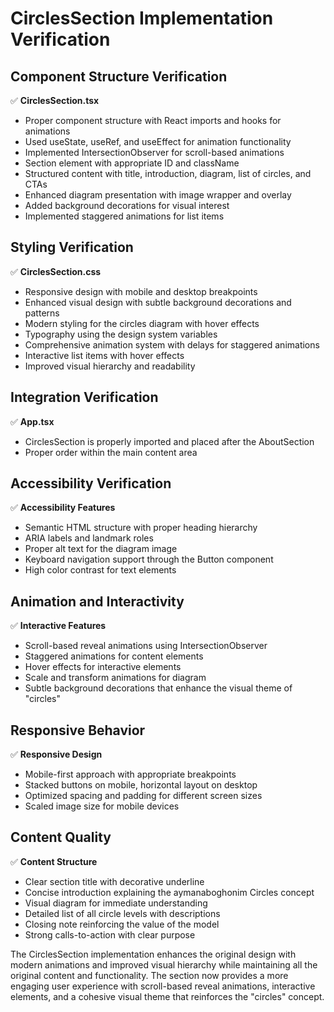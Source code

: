 # CirclesSection Implementation Verification

## Component Structure Verification

✅ **CirclesSection.tsx**
- Proper component structure with React imports and hooks for animations
- Used useState, useRef, and useEffect for animation functionality
- Implemented IntersectionObserver for scroll-based animations
- Section element with appropriate ID and className
- Structured content with title, introduction, diagram, list of circles, and CTAs
- Enhanced diagram presentation with image wrapper and overlay
- Added background decorations for visual interest
- Implemented staggered animations for list items

## Styling Verification

✅ **CirclesSection.css**
- Responsive design with mobile and desktop breakpoints
- Enhanced visual design with subtle background decorations and patterns
- Modern styling for the circles diagram with hover effects
- Typography using the design system variables
- Comprehensive animation system with delays for staggered animations
- Interactive list items with hover effects
- Improved visual hierarchy and readability

## Integration Verification

✅ **App.tsx**
- CirclesSection is properly imported and placed after the AboutSection
- Proper order within the main content area

## Accessibility Verification

✅ **Accessibility Features**
- Semantic HTML structure with proper heading hierarchy
- ARIA labels and landmark roles
- Proper alt text for the diagram image
- Keyboard navigation support through the Button component
- High color contrast for text elements

## Animation and Interactivity

✅ **Interactive Features**
- Scroll-based reveal animations using IntersectionObserver
- Staggered animations for content elements
- Hover effects for interactive elements
- Scale and transform animations for diagram
- Subtle background decorations that enhance the visual theme of "circles"

## Responsive Behavior

✅ **Responsive Design**
- Mobile-first approach with appropriate breakpoints
- Stacked buttons on mobile, horizontal layout on desktop
- Optimized spacing and padding for different screen sizes
- Scaled image size for mobile devices

## Content Quality

✅ **Content Structure**
- Clear section title with decorative underline
- Concise introduction explaining the aymanaboghonim Circles concept
- Visual diagram for immediate understanding
- Detailed list of all circle levels with descriptions
- Closing note reinforcing the value of the model
- Strong calls-to-action with clear purpose

The CirclesSection implementation enhances the original design with modern animations and improved visual hierarchy while maintaining all the original content and functionality. The section now provides a more engaging user experience with scroll-based reveal animations, interactive elements, and a cohesive visual theme that reinforces the "circles" concept.
